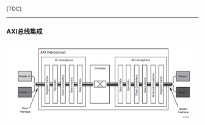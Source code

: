 [TOC]



------

### AXI总线集成

![image-20210702162027801](AXI总线集成.assets/image-20210702162027801.png)